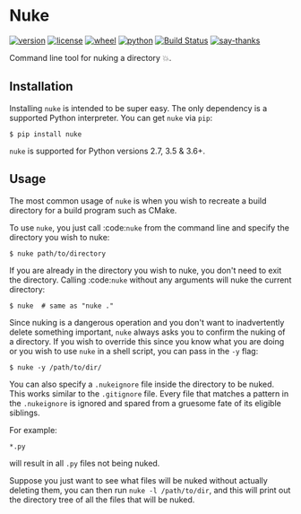 # Nuke


[![version](https://img.shields.io/pypi/v/nuke.svg)](https://pypi.python.org/pypi/nuke)
[![license](https://img.shields.io/pypi/l/nuke.svg)](https://pypi.python.org/pypi/nuke)
[![wheel](https://img.shields.io/pypi/wheel/nuke.svg)](https://pypi.python.org/pypi/nuke)
[![python](https://img.shields.io/pypi/pyversions/nuke.svg)](https://pypi.python.org/pypi/nuke)
[![Build Status](https://travis-ci.org/varunagrawal/nuke.svg?branch=master)](https://travis-ci.org/varunagrawal/nuke)
[![say-thanks](https://img.shields.io/badge/Say%20Thanks-!-1EAEDB.svg)](https://saythanks.io/to/varunagrawal)

Command line tool for nuking a directory 💥.

## Installation

Installing ``nuke`` is intended to be super easy. The only dependency is a supported Python interpreter. You can get ``nuke`` via ``pip``:

```shell
$ pip install nuke
```
``nuke`` is supported for Python versions 2.7, 3.5 & 3.6+.


## Usage

The most common usage of ``nuke`` is when you wish to recreate a build directory for a build program such as CMake.

To use ``nuke``, you just call :code:`nuke` from the command line and specify the directory you wish to nuke: 

```shell
$ nuke path/to/directory
```

If you are already in the directory you wish to nuke, you don't need to exit the directory. Calling :code:`nuke` without any arguments will nuke the current directory:

```shell
$ nuke  # same as "nuke ."
```

Since nuking is a dangerous operation and you don't want to inadvertently delete something important, `nuke` always asks you to confirm the nuking of a directory. If you wish to override this since you know what you are doing or you wish to use ``nuke`` in a shell script, you can pass in the ``-y`` flag:

```shell
$ nuke -y /path/to/dir/
```

You can also specify a ``.nukeignore`` file inside the directory to be nuked. This works similar to the ``.gitignore`` file. Every file that matches a pattern in the ``.nukeignore`` is ignored and spared from a gruesome fate of its eligible siblings.

For example:
```shell
*.py
```
will result in all ``.py`` files not being nuked.

Suppose you just want to see what files will be nuked without actually deleting them, you can then run ``nuke -l /path/to/dir``, and this will print out the directory tree of all the files that will be nuked.
